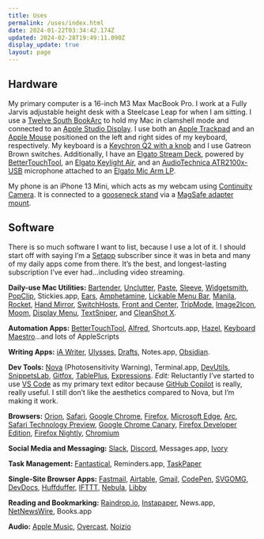 ```yaml
---
title: Uses
permalink: /uses/index.html
date: 2024-01-22T03:34:42.174Z
updated: 2024-02-28T19:49:11.090Z
display_update: true
layout: page
---
```

## Hardware

My primary computer is a 16-inch M3 Max MacBook Pro. I work at a Fully Jarvis adjustable height desk with a Steelcase Leap for when I am sitting. I use a [Twelve South BookArc](https://www.twelvesouth.com/products/bookarc-for-macbook) to hold my Mac in clamshell mode and connected to an [Apple Studio Display](https://www.apple.com/studio-display/). I use both an [Apple Trackpad](https://www.apple.com/shop/product/MMMP3AM/A/magic-trackpad-black-multi-touch-surface?fnode=3e15868f383af569056d85cc5368ede626c647436e7a1307dda6c39b08eafd38de466773d9299bf4c8e5d0f82bb1b964dd748dc28362079e3138a52627ae799c110beff950da4401e4530de03ba03f785d25964a1cfbe73bc79796c3f37caf39) and an [Apple Mouse](https://www.apple.com/shop/product/MMMQ3AM/A/magic-mouse-black-multi-touch-surface) positioned on the left and right sides of my keyboard, respectively. My keyboard is a [Keychron Q2 with a knob](https://www.keychron.com/products/keychron-q2-qmk-custom-mechanical-keyboard?variant=39986978652249) and I use Gatreon Brown switches. Additionally, I have an [Elgato Stream Deck](https://www.elgato.com/us/en/p/stream-deck-mk2-white), powered by [BetterTouchTool](https://docs.folivora.ai/docs/1300_stream_deck.html), an [Elgato Keylight Air](https://www.elgato.com/us/en/p/key-light-air), and an [AudioTechnica ATR2100x-USB](https://www.audio-technica.com/en-us/atr2100x-usb) microphone attached to an [Elgato Mic Arm LP](https://www.elgato.com/us/en/p/wave-mic-arm-lp).

My phone is an iPhone 13 Mini, which acts as my webcam using [Continuity Camera](https://support.apple.com/en-us/102546). It is connected to a [gooseneck stand](https://www.bhphotovideo.com/c/search?q=gooseneck) via a [MagSafe adapter mount](https://www.amazon.com/dp/B0BYDDTRQ4).

## Software

There is so much software I want to list, because I use a lot of it. I should start off with saying I’m a [Setapp](https://go.setapp.com/invite/06edebd7-193d-4ddb-99c3-74efafd39d23) subscriber since it was in beta and many of my daily apps come from there. It’s the best, and longest-lasting subscription I’ve ever had…including video streaming.

**Daily-use Mac Utilities:** [Bartender](https://www.macbartender.com), [Unclutter](https://unclutterapp.com/), [Paste](https://pasteapp.io/), [Sleeve](https://replay.software/sleeve), [Widgetsmith](https://apps.apple.com/us/app/widgetsmith/id1523682319), [PopClip](https://www.popclip.app/), Stickies.app, [Ears](https://retina.studio/ears/), [Amphetamine](https://apps.apple.com/us/app/amphetamine/id937984704?mt=12), [Lickable Menu Bar](https://apps.apple.com/us/app/lickable-menu-bar/id6444217677?mt=12), [Manila](https://github.com/neilsardesai/Manila), [Rocket](https://matthewpalmer.net/rocket/), [Hand Mirror](https://handmirror.app/), [SwitchHosts](https://switchhosts.vercel.app), [Front and Center](https://hypercritical.co/front-and-center/), [TripMode](https://tripmode.ch/), [Image2Icon](https://img2icnsapp.com/), [Moom](https://manytricks.com/moom/), [Display Menu](https://apps.apple.com/us/app/display-menu/id549083868?mt=12), [TextSniper](https://www.textsniper.app/), and [CleanShot X](https://cleanshot.com/).

**Automation Apps:** [BetterTouchTool](https://folivora.ai/), [Alfred](https://www.alfredapp.com), Shortcuts.app, [Hazel](https://www.noodlesoft.com/), [Keyboard Maestro](https://www.keyboardmaestro.com/main/)…and lots of AppleScripts

**Writing Apps:** [iA Writer](https://ia.net/writer), [Ulysses](https://ulysses.app/), [Drafts](https://getdrafts.com/), Notes.app, [Obsidian](https://obsidian.md/).

**Dev Tools:** [Nova](https://nova.app) (Photosensitivity Warning), Terminal.app, [DevUtils](https://devutils.com/), [SnippetsLab](https://www.renfei.org/snippets-lab/), [Gitfox](https://www.gitfox.app/), [TablePlus](https://tableplus.com/), [Expressions](https://www.apptorium.com/expressions). *Edit:* Reluctantly I’ve started to use [VS Code](https://code.visualstudio.com) as my primary text editor because [GitHub Copilot](https://github.com/features/copilot) is really, really useful. I still don’t like the aesthetics compared to Nova, but I’m making it work.

**Browsers:** [Orion](https://kagi.com/orion/), [Safari](https://www.apple.com/safari/), [Google Chrome](https://www.google.com/chrome/index.html), [Firefox](https://www.mozilla.org/en-US/firefox/new/), [Microsoft Edge](https://microsoft.com/edge), [Arc](https://arc.net/), [Safari Technology Preview](https://developer.apple.com/safari/technology-preview/), [Google Chrome Canary](https://www.google.com/chrome/canary/), [Firefox Developer Edition](https://www.mozilla.org/en-US/firefox/developer/), [Firefox Nightly](https://www.mozilla.org/en-US/firefox/channel/desktop/#nightly), [Chromium](https://www.chromium.org/getting-involved/download-chromium/)

**Social Media and Messaging:** [Slack](https://slack.com), [Discord](https://discord.com), Messages.app, [Ivory](https://tapbots.com/ivory/)

**Task Management:** [Fantastical](https://flexibits.com/fantastical), Reminders.app, [TaskPaper](https://www.taskpaper.com/)

**Single-Site Browser Apps:** [Fastmail](https://ref.fm/u15231937), [Airtable](https://airtable.com/invite/r/QSs4p1aA), [Gmail](https://mail.google.com), [CodePen](https://codepen.io), [SVGOMG](https://jakearchibald.github.io/svgomg/), [DevDocs](https://devdocs.io/), [Huffduffer](https://huffduffer.com/), [IFTTT](https://ifttt.com), [Nebula](https://nebula.tv), [Libby](https://libbyapp.com/)

**Reading and Bookmarking:** [Raindrop.io](https://raindrop.io), [Instapaper](https://www.instapaper.com/), News.app, [NetNewsWire](https://netnewswire.com/), Books.app

**Audio:** [Apple Music](https://music.apple.com/us/browse), [Overcast](https://overcast.fm), [Noizio](https://noiz.io/)
